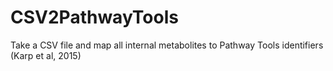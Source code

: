# CSV2PathwayTools
Take a CSV file and map all internal metabolites to Pathway Tools identifiers (Karp et al, 2015)
